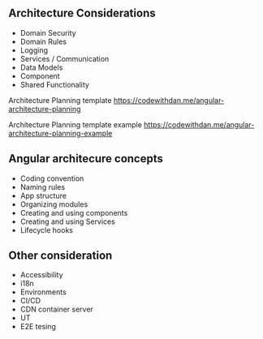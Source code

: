 ## Architecture Considerations

- Domain Security
- Domain Rules
- Logging
- Services / Communication
- Data Models
- Component
- Shared Functionality

Architecture Planning template
https://codewithdan.me/angular-architecture-planning

Architecture Planning template example
https://codewithdan.me/angular-architecture-planning-example

## Angular architecure concepts

- Coding convention
- Naming rules
- App structure
- Organizing modules
- Creating and using components
- Creating and using Services
- Lifecycle hooks

## Other consideration

- Accessibility
- i18n
- Environments
- CI/CD
- CDN container server
- UT
- E2E tesing
